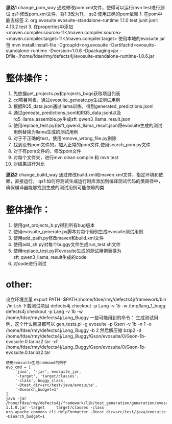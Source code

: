 **思路1** change_pom_way 通过修改pom.xml文件，使得可以运行mvn test进行测试
qs1:修改pom.xml文件，将1.3改为11，
qs2:使用正确的pom依赖
    1. 在pom中删去<parent>标签
    2. 
        <dependency>
        <groupId>org.evosuite</groupId>
        <artifactId>evosuite-standalone-runtime</artifactId>
        <version>1.1.0</version>
        <scope>test</scope>
        </dependency>
        <dependency>
        <groupId>junit</groupId>
        <artifactId>junit</artifactId>
        <version>4.13.2</version>
        <scope>test</scope>
        </dependency>
    3. 在properties中添加
        <maven.compiler.source>11</maven.compiler.source>
        <maven.compiler.target>11</maven.compiler.target>
    使用本地的evosuite.jar包
    mvn install:install-file -DgroupId=org.evosuite -DartifactId=evosuite-standalone-runtime -Dversion=1.0.6 -Dpackaging=jar -Dfile=/home/fdse/rmy/defects4j/evosuite-standalone-runtime-1.0.6.jar

# 整体操作：
1. 先依据get_projects.py和projects_bugs获取项目列表
2. cd项目列表，通过evosuite_geneate.py生成测试用例
3. 根据RQ5_data.json通过llama训练，得到generated_predictions.jsonl
4. 通过geneate_predictions.jsonl和RQ5_data.jsonl以及rq5_llama_assemble.py生成sft_qwen3_llama_result.json
5. 使用replace_test.py和sft_qwen3_llama_result.json将evosuite生成的测试用例替换为llama生成的测试用例
6. 对于不正确的test，使用remove_wrong_file.py删除
7. 找到没有pom文件的，加入正常的pom文件,使用search_pom.py文件
8. 对于有pom文件的，修改pom文件
9.  对每个文件夹，进行mvn clean compile 和 mvn test
10. 对结果进行对比


**思路2** change_build_way 通过修改build.xml和maven.xml文件，指定环境和依赖，直接运行。
qs1:如何将测试生成运行时库添加到编译测试代码的类路径中，确保编译器能够找到生成的测试用例可能依赖的类
# 整体操作：
1. 使用get_projects_b.py得到所有bug版本
2. 使用evosuite_generate.py脚本对每个用例生成evosuite测试用例
3. 使用add_path.py修改maven和build.xml文件
4. 使用add_sh.py对每个buggy文件生成run_test.sh文件
5. 使用replace_test.py将evosuite生成的测试用例替换为sft_qwen3_llama_result生成的code
6. 对code进行测试


# other:
设立环境变量
export PATH=$PATH:/home/fdse/rmy/defects4j/framework/bin
./init.sh
下载测试项目
defects4j checkout -p Lang -v 1b -w /tmp/lang_1_bugg
defects4j checkout -p Lang -v 1b -w /home/fdse/rmy/defects4j/Lang_Buggy
一些可能用到的命令：
    生成测试用例，这个什么目录都可以
    gen_tests.pl -g evosuite -p Gson -v 1b -n 1 -o /home/fdse/rmy/defects4j/Lang_Buggy -b 2
    然后解压缩
    bzip2 -d /home/fdse/rmy/defects4j/Lang_Buggy/Gson/evosuite/0/Gson-1b-evosuite.0.tar.bz2
    tar -xf /home/fdse/rmy/defects4j/Lang_Buggy/Gson/evosuite/0/Gson-1b-evosuite.0.tar.bz2.tar

    使用evosuite生成command的例子
    evo_cmd = [
        'java', '-jar', evosuite_jar,
        '-target', 'target/classes',
        '-class', buggy_class,
        '-Dtest_dir=src/test/java/evosuite',
        '-Dsearch_budget=1'
    ]
    java -jar /home/fdse/rmy/defects4j/framework/lib/test_generation/generation/evosuite-1.1.0.jar -target     target/classes -class org.apache.commons.cli.HelpFormatter -Dtest_dir=src/test/java/evosuite -Dsearch_budget=1